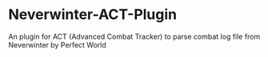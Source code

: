 Neverwinter-ACT-Plugin
======================

An plugin for ACT (Advanced Combat Tracker) to parse combat log file from Neverwinter by Perfect World
